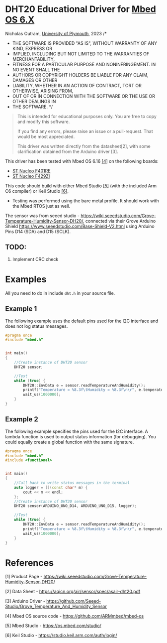 
# DHT20 Educational Driver for [Mbed OS 6.X](https://os.mbed.com/)

Nicholas Outram, [University of Plymouth](https://www.plymouth.ac.uk/schools/school-of-engineering-computing-and-mathematics), 2023
/*
 * THE SOFTWARE IS PROVIDED "AS IS", WITHOUT WARRANTY OF ANY KIND, EXPRESS OR
 * IMPLIED, INCLUDING BUT NOT LIMITED TO THE WARRANTIES OF MERCHANTABILITY,
 * FITNESS FOR A PARTICULAR PURPOSE AND NONINFRINGEMENT. IN NO EVENT SHALL THE
 * AUTHORS OR COPYRIGHT HOLDERS BE LIABLE FOR ANY CLAIM, DAMAGES OR OTHER
 * LIABILITY, WHETHER IN AN ACTION OF CONTRACT, TORT OR OTHERWISE, ARISING FROM,
 * OUT OF OR IN CONNECTION WITH THE SOFTWARE OR THE USE OR OTHER DEALINGS IN
 * THE SOFTWARE.
*/

> This is intended for educational purposes only. You are free to copy and modify this software.
>
> If you find any errors, please raise an issue or a pull-request. That would be most appreciated. 
>
> This driver was written directly from the datasheet[2], with some clarification obtained from the Arduino driver [3].

This driver has been tested with Mbed OS 6.16 [[4]](https://github.com/ARMmbed/mbed-os) on the following boards:

* [ST Nucleo F401RE](https://os.mbed.com/platforms/ST-Nucleo-F401RE/)
* [ST Nucleo F429ZI](https://os.mbed.com/platforms/ST-Nucleo-F429ZI/)

This code should build with either Mbed Studio [[5]](https://os.mbed.com/studio/) (with the included Arm C6 compiler) or Keil Studio [[6]](https://studio.keil.arm.com/auth/login/).

* Testing was performed using the bare metal profile. It should work with the Mbed RTOS just as well. 

The sensor was from seeed studio - https://wiki.seeedstudio.com/Grove-Temperature-Humidity-Sensor-DH20/, connected via their Grove Arduino Shield https://www.seeedstudio.com/Base-Shield-V2.html using Arduino Pins D14 (SDA) and D15 (SCLK).

## TODO:

1. Implement CRC check

# Examples
All you need to do in include `dht.h` in your source file.

## Example 1
The following example uses the default pins used for the I2C interface and does not log status messages.

```c++
#pragma once
#include "mbed.h"


int main()
{
    //Create instance of DHT20 sensor
    DHT20 sensor;

    //Test
    while (true) {
        DHT20::EnvData e = sensor.readTemperatureAndHumidity();
        printf("Temperature = %8.3f\tHumidity = %8.3f\n\r", e.temperature, e.Humidity);
        wait_us(1000000);
    }
}
```


## Example 2
The following example specifies the pins used for the I2C interface. A lambda function is used to output status information (for debugging). You could equally create a global function with the same signature.

```c++
#pragma once
#include "mbed.h"
#include <functional>


int main()
{
    //Call back to write status messages in the terminal
    auto logger = [](const char* m) {
        cout << m << endl;
    };
    //Create instance of DHT20 sensor
    DHT20 sensor(ARDUINO_UNO_D14, ARDUINO_UNO_D15, logger);

    //Test
    while (true) {
        DHT20::EnvData e = sensor.readTemperatureAndHumidity();
        printf("Temperature = %8.3f\tHumidity = %8.3f\n\r", e.temperature, e.Humidity);
        wait_us(1000000);
    }
}
```

# References
[1] Product Page - https://wiki.seeedstudio.com/Grove-Temperature-Humidity-Sensor-DH20/

[2] Data Sheet - https://aqicn.org/air/sensor/spec/asair-dht20.pdf

[3] Arduino Driver - https://github.com/Seeed-Studio/Grove_Temperature_And_Humidity_Sensor

[4] Mbed OS source code - https://github.com/ARMmbed/mbed-os

[5] Mbed Studio - https://os.mbed.com/studio/

[6] Keil Studio - https://studio.keil.arm.com/auth/login/


